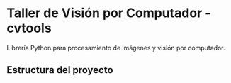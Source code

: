 # Taller de Visión por Computador - cvtools

Librería Python para procesamiento de imágenes y visión por computador.

## Estructura del proyecto
